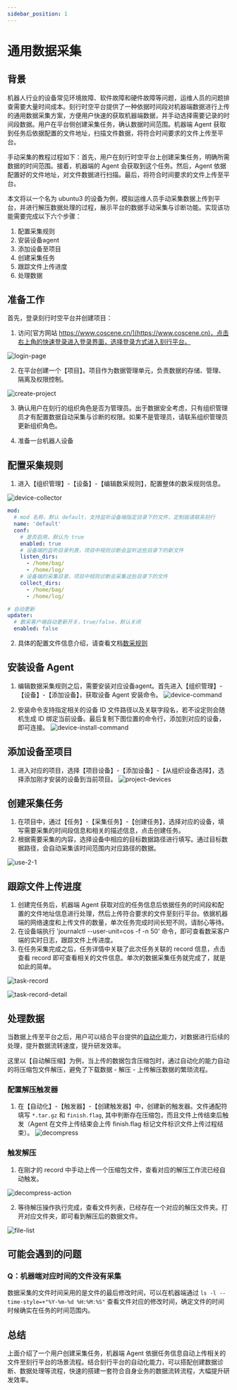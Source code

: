 ```yaml
---
sidebar_position: 1
---
```


# 通用数据采集

## 背景

机器人行业的设备常见环境故障、软件故障和硬件故障等问题，运维人员的问题排查需要大量时间成本。刻行时空平台提供了一种依据时间段对机器端数据进行上传的通用数据采集方案，方便用户快速的获取机器端数据，并手动选择需要记录的时间段数据。用户在平台侧创建采集任务，确认数据时间范围。机器端 Agent 获取到任务后依据配置的文件地址，扫描文件数据，将符合时间要求的文件上传至平台。

手动采集的教程过程如下：首先，用户在刻行时空平台上创建采集任务，明确所需数据的时间范围。接着，机器端的 Agent 会获取到这个任务。然后，Agent 依据配置好的文件地址，对文件数据进行扫描。最后，将符合时间要求的文件上传至平台。

本文将以一个名为 ubuntu3 的设备为例，模拟运维人员手动采集数据上传到平台，并进行解压数据处理的过程，展示平台的数据手动采集与诊断功能。实现该功能需要完成以下六个步骤：

1. 配置采集规则
2. 安装设备agent
3. 添加设备至项目
4. 创建采集任务
5. 跟踪文件上传进度
6. 处理数据

## 准备工作

首先，登录刻行时空平台并创建项目：

1. 访问[官方网站 https://www.coscene.cn/](https://www.coscene.cn)，点击右上角的快速登录进入登录界面，选择登录方式进入刻行平台。

![login-page](./img/5-2-login-page.png)

2. 在平台创建一个【项目】。项目作为数据管理单元，负责数据的存储、管理、隔离及权限控制。

![create-project](./img/5-2-create-project.png)

3. 确认用户在刻行的组织角色是否为管理员。出于数据安全考虑，只有组织管理员才有配置数据自动采集与诊断的权限。如果不是管理员，请联系组织管理员更新组织角色。

4. 准备一台机器人设备


## 配置采集规则

1. 进入【组织管理】-【设备】-【编辑数采规则】，配置整体的数采规则信息。

![device-collector](./img/common-task-1.png)

```yaml
mod:
  # mod 名称，默认 default，支持监听设备端指定目录下的文件，定制版请联系刻行
  name: 'default'
  conf:
    # 是否启用，默认为 true
    enabled: true
    # 设备端的监听目录列表，项目中规则诊断会监听这些目录下的新文件
    listen_dirs:
      - /home/bag/
      - /home/log/
    # 设备端的采集目录，项目中规则诊断会采集这些目录下的文件
    collect_dirs:
      - /home/bag/
      - /home/log/

# 自动更新
updater:
  # 数采客户端自动更新开关，true/false，默认关闭
  enabled: false
```

2. 具体的配置文件信息介绍，请查看文档[数采规则](../device/4-device-collector.md)

## 安装设备 Agent

1. 编辑数据采集规则之后，需要安装对应设备agent。首先进入【组织管理】-【设备】-【添加设备】，获取设备 Agent 安装命令。
![device-command](./img/common-task-2.png)

2. 安装命令支持指定相关的设备 ID 文件路径以及关联字段名，若不设定则会随机生成 ID 绑定当前设备。最后复制下图位置的命令行，添加到对应的设备，即可连接。
![device-install-command](./img//device-install-command.png)



## 添加设备至项目

1. 进入对应的项目，选择【项目设备】-【添加设备】-【从组织设备选择】，选择添加刚才安装的设备到当前项目。
![project-devices](./img/project-devices.png)

## 创建采集任务

1. 在项目中，通过【任务】-【采集任务】-【创建任务】，选择对应的设备，填写需要采集的时间段信息和相关的描述信息，点击创建任务。
2. 根据需要采集的内容，选择设备中相应的目标数据路径进行填写。通过目标数据路径，会自动采集该时间范围内对应路径的数据。

![use-2-1](./img/use-2-1.png)

## 跟踪文件上传进度

1. 创建完任务后，机器端 Agent 获取对应的任务信息后依据任务的时间段和配置的文件地址信息进行处理，然后上传符合要求的文件至刻行平台。依据机器端的网络速度和上传文件的数量，单次任务完成时间长短不同，请耐心等待。
2. 在设备端执行 'journalctl --user-unit=cos -f -n 50' 命令，即可查看数采客户端的实时日志，跟踪文件上传进度。
3. 在任务采集完成之后，任务详情中关联了此次任务关联的 record 信息，点击查看 record 即可查看相关的文件信息。单次的数据采集任务就完成了，就是如此的简单。

![task-record](./img/task-record.png)

![task-record-detail](./img/task-record-detail.png)

## 处理数据

当数据上传至平台之后，用户可以结合平台提供的[自动化](../workflow/1-quick-start-workflow.md)能力，对数据进行后续的处理，提升数据流转速度，提升研发效率。

这里以【自动解压缩】为例，当上传的数据包含压缩包时，通过自动化的能力自动的将压缩包文件解压，避免了下载数据 - 解压 - 上传解压数据的繁琐流程。

### 配置解压触发器

1. 在【自动化】-【触发器】-【创建触发器】中，创建新的触发器。文件通配符填写 `*.tar.gz` 和 `finish.flag`, 其中判断存在压缩包，而且文件上传结束后触发（Agent 在文件上传结束会上传 finish.flag 标记文件标识文件上传过程结束）。
![decompress](./img/decompress-files.png)

### 触发解压

1. 在刚才的 record 中手动上传一个压缩包文件，查看对应的解压工作流已经自动触发。

![decompress-action](./img/decompress-action.png)

2. 等待解压操作执行完成，查看文件列表，已经存在一个对应的解压文件夹。打开对应文件夹，即可看到解压后的数据文件。

![file-list](./img/files-list.png)

## 可能会遇到的问题


### Q：机器端对应时间的文件没有采集

数据采集的文件时间采用的是文件的最后修改时间，可以在机器端通过 `ls -l --time-style=+"%Y-%m-%d %H:%M:%S"` 查看文件对应的修改时间，确定文件的时间时候确实在任务的时间范围内。

## 总结

上面介绍了一个用户创建采集任务，机器端 Agent 依据任务信息自动上传相关的文件至刻行平台的场景流程。结合刻行平台的自动化能力，可以搭配创建数据诊断、数据处理等流程，快速的搭建一套符合自身业务的数据流转流程，大幅提升研发效率。
